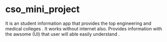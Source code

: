 # cso_mini_project
It is an student information app that provides the top engineering and medical colleges .
It works without internet also.
Provides information with the awsome (UI) that user will able easily understand .
